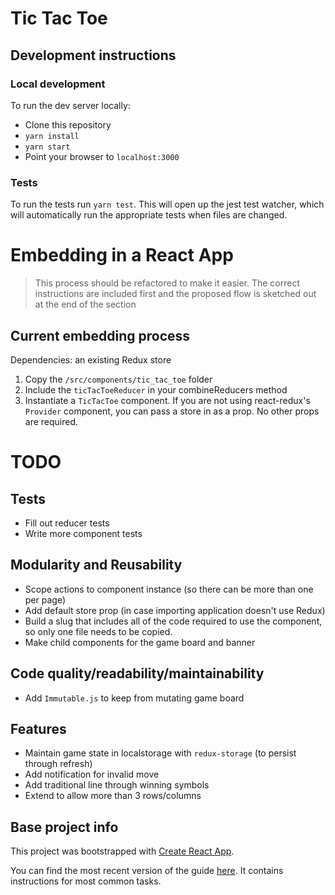 # Tic Tac Toe

## Development instructions

### Local development
To run the dev server locally:

- Clone this repository
- `yarn install`
- `yarn start`
- Point your browser to `localhost:3000`

### Tests
To run the tests run `yarn test`.  This will open up the jest test watcher, which will automatically run the appropriate tests when files are changed.

# Embedding in a React App

> This process should be refactored to make it easier.  The correct instructions are included first and the proposed flow is sketched out at the end of the section

## Current embedding process

Dependencies: an existing Redux store

1. Copy the `/src/components/tic_tac_toe` folder
1. Include the `ticTacToeReducer` in your combineReducers method
1. Instantiate a `TicTacToe` component.  If you are not using react-redux's `Provider` component, you can pass a store in as a prop.  No other props are required.

# TODO

## Tests
- Fill out reducer tests
- Write more component tests

## Modularity and Reusability
- Scope actions to component instance (so there can be more than one per page)
- Add default store prop (in case importing application doesn't use Redux)
- Build a slug that includes all of the code required to use the component, so only one file needs to be copied.
- Make child components for the game board and banner

## Code quality/readability/maintainability
- Add `Immutable.js` to keep from mutating game board

## Features
- Maintain game state in localstorage with `redux-storage` (to persist through refresh)
- Add notification for invalid move
- Add traditional line through winning symbols
- Extend to allow more than 3 rows/columns

## Base project info
This project was bootstrapped with [Create React App](https://github.com/facebookincubator/create-react-app).

You can find the most recent version of the guide [here](https://github.com/facebookincubator/create-react-app/blob/master/packages/react-scripts/template/README.md).  It contains instructions for most common tasks.

